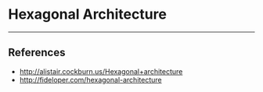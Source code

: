 # Hexagonal Architecture

---

## References

-   <http://alistair.cockburn.us/Hexagonal+architecture>
-   <http://fideloper.com/hexagonal-architecture>
